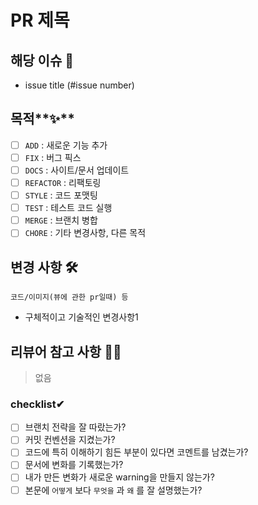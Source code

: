 # **PR 제목**

## **해당 이슈 📎**

- issue title (#issue number)

## 목적**✨**

- [ ] `ADD` : 새로운 기능 추가
- [ ] `FIX` : 버그 픽스
- [ ] `DOCS` : 사이트/문서 업데이트
- [ ] `REFACTOR` : 리팩토링
- [ ] `STYLE` : 코드 포맷팅
- [ ] `TEST` : 테스트 코드 실행
- [ ] `MERGE` : 브랜치 병합
- [ ] `CHORE` : 기타 변경사항, 다른 목적

## **변경 사항 🛠**

```
코드/이미지(뷰에 관한 pr일때) 등
```

- 구체적이고 기술적인 변경사항1

## **리뷰어 참고 사항 🙋‍♀️**

> 없음

### **checklist✔**

- [ ] 브랜치 전략을 잘 따랐는가?
- [ ] 커밋 컨벤션을 지켰는가?
- [ ] 코드에 특히 이해하기 힘든 부분이 있다면 코멘트를 남겼는가?
- [ ] 문서에 변화를 기록했는가?
- [ ] 내가 만든 변화가 새로운 warning을 만들지 않는가?
- [ ] 본문에 `어떻게` 보다 `무엇을` 과 `왜` 를 잘 설명했는가?
